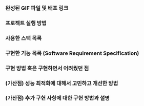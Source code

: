 ### 완성된 GIF 파일 및 배포 링크

### 프로젝트 실행 방법

### 사용한 스택 목록

### 구현한 기능 목록 (Software Requirement Specification)

### 구현 방법 혹은 구현하면서 어려웠던 점

### (가산점) 성능 최적화에 대해서 고민하고 개선한 방법

### (가산점) 추가 구현 사항에 대한 구현 방법과 설명

